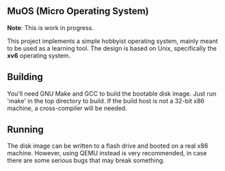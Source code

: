 ## MuOS (Micro Operating System)

__Note__: This is work in progress.

This project implements a simple hobbyist operating system, mainly meant to be used as a learning tool.
The design is based on Unix, specifically the __xv6__ operating system.

## Building

You'll need GNU Make and GCC to build the bootable disk image. Just run 'make' in the top directory to build.
If the build host is not a 32-bit x86 machine, a cross-compiler will be needed.

## Running

The disk image can be written to a flash drive and booted on a real x86 machine. However, using QEMU instead
is very recommended, in case there are some serious bugs that may break something.